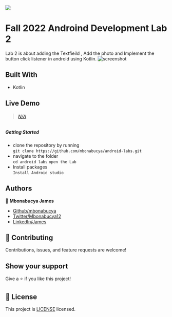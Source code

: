 
![](https://img.shields.io/badge/Lab-2-orange)

# Fall 2022 Androind Development Lab 2

Lab 2 is about adding the Textfieild , Add the photo and Implement the button click listener in android using Kotlin.
![screenshot](./src/images/wireframe.png)

## Built With

- Kotlin


## Live Demo

> ###### [N/A]()

##### Getting Started

- clone the repository by running\
   `git clone https://github.com/mbonabucya/android-labs.git`
- navigate to the folder\
   `cd android labs`
   `open the Lab`
- Install packages\
   `Install Android studio`


## Authors

👤 **Mbonabucya James**

- [Github/mbonabucya](https://github.com/mbonabucya)
- [Twitter/Mbonabucya12](https://twitter.com/Mbonabucya12)
- [LinkedIn/James](https://www.linkedin.com/in/james-mbonabucya)

## :handshake: Contributing

Contributions, issues, and feature requests are welcome!

## Show your support

Give a :star:️ if you like this project!

## :memo: License

This project is [LICENSE](./LICENSE) licensed.
